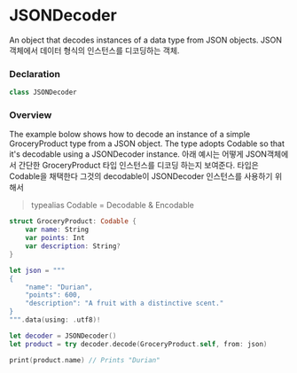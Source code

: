 # JSONDecoder
An object that decodes instances of a data type from JSON objects.
JSON 객체에서 데이터 형식의 인스턴스를 디코딩하는 객체.
### Declaration
```swift
class JSONDecoder
```

### Overview
The example bolow shows how to decode an instance of a simple GroceryProduct type from a JSON object. The type adopts Codable so that it's decodable using a JSONDecoder instance.
아래 예시는 어떻게 JSON객체에서 간단한 GroceryProduct 타입 인스턴스를 디코딩 하는지 보여준다. 타입은 Codable을 채택한다 그것의 decodable이 JSONDecoder 인스턴스를 사용하기 위해서
> typealias Codable = Decodable & Encodable
```swift
struct GroceryProduct: Codable {
    var name: String
    var points: Int
    var description: String?
}

let json = """
{
    "name": "Durian",
    "points": 600,
    "description": "A fruit with a distinctive scent."
}
""".data(using: .utf8)!

let decoder = JSONDecoder()
let product = try decoder.decode(GroceryProduct.self, from: json)

print(product.name) // Prints "Durian"
```


